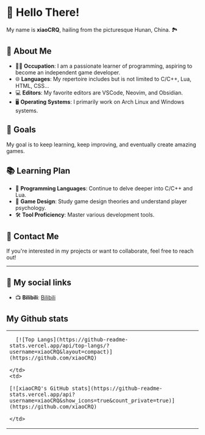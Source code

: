 # 👋 Hello There!

My name is **xiaoCRQ**, hailing from the picturesque Hunan, China. 🏞️

## 🌟 About Me

- 👨‍💻 **Occupation**: I am a passionate learner of programming, aspiring to become an independent game developer.
- 🌐 **Languages**: My repertoire includes but is not limited to C/C++, Lua, HTML, CSS...
- 💻 **Editors**: My favorite editors are VSCode, Neovim, and Obsidian.
- 🖥️ **Operating Systems**: I primarily work on Arch Linux and Windows systems.

## 🚀 Goals

My goal is to keep learning, keep improving, and eventually create amazing games.

## 📚 Learning Plan

- 📖 **Programming Languages**: Continue to delve deeper into C/C++ and Lua.
- 🎨 **Game Design**: Study game design theories and understand player psychology.
- 🛠️ **Tool Proficiency**: Master various development tools.

## 🤝 Contact Me

If you're interested in my projects or want to collaborate, feel free to reach out!

---

## 🔗 My social links

- 📺️ **Bilibili**: [Bilibili](https://space.bilibili.com/449655435?spm_id_from=333.999.0.0)

## My Github stats
<table>
  <tr>
    <td>
      
      [![Top Langs](https://github-readme-stats.vercel.app/api/top-langs/?username=xiaoCRQ&layout=compact)](https://github.com/xiaoCRQ)
      
    </td>
    <td>
    
    [![xiaoCRQ's GitHub stats](https://github-readme-stats.vercel.app/api?username=xiaoCRQ&show_icons=true&count_private=true)](https://github.com/xiaoCRQ)
    
    </td>
  </tr>
</table>
